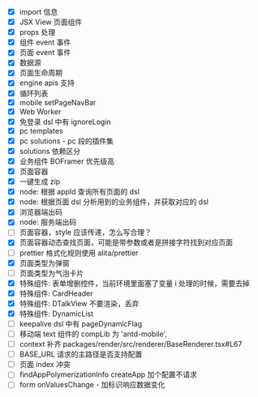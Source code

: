 - [x] import 信息
- [x] JSX View 页面组件
- [x] props 处理
- [x] 组件 event 事件
- [x] 页面 event 事件
- [x] 数据源
- [x] 页面生命周期
- [x] engine apis 支持
- [x] 循环列表
- [x] mobile setPageNavBar
- [x] Web Worker
- [x] 免登录 dsl 中有 ignoreLogin
- [x] pc templates
- [x] pc solutions - pc 段的插件集
- [x] solutions 依赖区分
- [x] 业务组件 BOFramer 优先级高
- [x] 页面容器
- [x] 一键生成 zip
- [x] node: 根据 appId 查询所有页面的 dsl
- [x] node: 根据页面 dsl 分析用到的业务组件，并获取对应的 dsl
- [x] 浏览器端出码
- [x] node: 服务端出码
- [ ] 页面容器，style 应该传递，怎么写合理？
- [x] 页面容器动态查找页面，可能是带参数或者是拼接字符找到对应页面
- [ ] prettier 格式化规则使用 alita/prettier
- [x] 页面类型为弹窗
- [ ] 页面类型为气泡卡片
- [x] 特殊组件: 表单增删控件，当前环境里面塞了变量 i 处理的时候，需要去掉
- [x] 特殊组件: CardHeader
- [x] 特殊组件: DTalkView 不要渲染，丢弃
- [x] 特殊组件: DynamicList
- [ ] keepalive dsl 中有 pageDynamicFlag
- [ ] 移动端 text 组件的 compLib 为 'antd-mobile',
- [ ] context 补齐 packages/render/src/renderer/BaseRenderer.tsx#L67
- [ ] BASE_URL 请求的主路径是否支持配置
- [ ] 页面 index 冲突
- [ ] findAppPolymerizationInfo createApp 加个配置不请求
- [ ] form onValuesChange - 加标识响应数据变化
